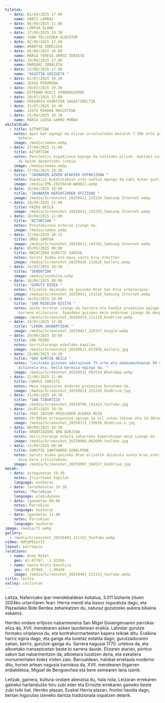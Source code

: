 ```yaml
---
hiletak:
  - date: 01/04/2025 17.00
    name: XANTI LARRAZ
  - date: 06/04/2025 11.00
    name: LONTXA OLANO
  - date: 17/05/2025 19.30
    name: JUAN TELLECHEA ALBISTUR
  - date: 02/06/2025 17.00
    name: ARANTXA ZUBELDIA
  - date: 06/06/2025 18.00
    name: MARIA TERESA URROZ ZUBIETA
  - date: 19/06/2025 17.00
    name: MARGARI ZABALETA
  - date: 23/06/2025 17.00
    name: "AGUSTIN GOIZUETA "
  - date: 01/07/2025 19.30
    name: JEXUX PERURENA
  - date: 19/07/2025 19.30
    name: ESTEBAN HUICI IPARRAGUIRRE
  - date: 20/07/2025 17.00
    name: GREGORIO OIARTZUN SAGASTIBELTZA
  - date: 21/07/2025 19.30
    name: JUSTO MIHURA MASCOTENA
  - date: 23/08/2025 18.30
    name: MARIA LUISA GARRO MUÑOA
ekitaldiak:
  - title: AITORTZAK
    notes: Apez bat egongo da elizan arratsaldeko 6etatik 7:30k arte gutxi gora
      behera.
    image: /media/semea.webp
  - date: 17/04/2025 11:00
    title: AITORTZAK
    notes: Penitentzi ospakizuna egongo da Leitzako elizan. Gazteei zuzendua izango
      da baino denentzako irekia.
    image: /media/semea.webp
  - date: 17/04/2025 19:30
    title: "JAUNAREN AZKEN AFARIKO OSPAKIZUNA "
    notes: Ospakizu bukatutakoan ordu santua egongo da nahi duten guztientzat
    image: /media/IMG-20250410-WA0023.webp
  - date: 18/04/2025 18:00
    title: "JAUNAREN HERIOTZAREN OFIZIOAK "
    image: /media/Screenshot_20250411_132224_Samsung Internet.webp
  - date: 19/04/2025 22:00
    title: PAZKO BEILA
    image: /media/Screenshot_20250411_135255_Samsung Internet.webp
  - date: 18/04/2025 11:00
    title: "AITORTZAK "
    notes: Prestakizuna erdaraz izango da.
    image: /media/semea.webp
  - date: 17/04/2025 20:15
    title: ORDU SANTUA
    image: /media/Screenshot_20250411_144741_Samsung Internet.webp
  - date: 03/05/2025 08:00
    title: MAIATZEKO GURUTZE SANTUA
    notes: Gurutz bidea eta meza santa kruz ermitten
    image: /media/Screenshot_20250426_112626_Gallery.webp
  - date: 24/05/2025 19:30
    title: "SENDOTZAK "
    image: /media/sendotza.webp
  - date: 18/04/2025 08:00
    title: "GURUTZ BIDEA "
    notes: Elizetik abiatuko da goizeko 8tan San Kruz ermitaraino
    image: /media/Screenshot_20250411_133316_Samsung Internet.webp
  - date: 24/05/2025 19:00
    title: "SAN MIGELEN BISITA "
    notes: Goiko errotan izango da harrera eta handik prozesioa egingo da herrian
      barrena elizaraino. Igandeko goizeko meza ondorean izango da despedida.
    image: /media/Screenshot_20250419_111110_OneDrive.webp
  - date: 24/05/2025 12:00
    title: "LEHEN JAUNARTZEAK "
    image: /media/Screenshot_20250427_220137_Google.webp
  - date: 29/06/2025 10:00
    title: SAN PEDRO
    notes: Gorriztarango eskolako kapilan
    image: /media/Screenshot_20250611_072956_Gallery.jpg
  - date: 28/06/2025 19:30
    title: "GAU GURTZA BEILA "
    notes: "Leitzako gizonen adorazioak 75 urte eta emakumezkoenak 50 urte betetzwen
      dituztela eta, beila berezia egingo da. "
    image: /media/Screenshot_20250531_002514_WhatsApp.webp
  - date: 22/06/2025 11:00
    title: CORPUS CHRISTI
    notes: Meza nagusiaren ondoren prozesioa burutuko da.
    image: /media/Screenshot_20250614_152228_OneDrive.jpg
  - date: 11/08/2025 10:30
    title: "SAN TIBURTZIO "
    image: /media/Screenshot_20250706_191424_YouTube.jpg
  - date: 14/07/2025 19:30
    title: JOSE JAVIER MUGICAREN ALDEKO MEZA
    notes: 19:00tan erresponsoa egingo da hil zuten tokian eta 19:30tan meza parrokian
    image: /media/Screenshot_20250713_170036_OneDrive-2.jpg
  - date: 09/09/2025 18:30
    title: ARANTZAZUKO AMA BIRJINA
    notes: Gorriztarango eskola zaharreko kaperatxoan meza izango da
    image: /media/Screenshot_20250904_082609_YouTube.jpg
  - date: 13/09/2025 08:00
    title: GURUTZE SANTUAREN GORALPENA
    notes: Gurutz bidea goizeko 8tan elizetik abiatuta santa kruz ermiteraino eta
      meza hara iritsitakoan.
    image: /media/Screenshot_20250907_184537_OneDrive.jpg
mezak:
  - date: astegunetan 19.30
    notes: Iriarteako kapilan
    language: euskaraz
  - date: larunbatetan 19.30
    notes: "Parrokian "
    language: elebidunean
  - date: igandetan 09.00
    notes: Parrokian
    language: euskaraz
  - date: igandetan 11.00
    notes: Parrokian
    language: euskaraz
image: /media/f1.webp
gallery:
  - /media/Screenshot_20250403_221152_YouTube.webp
video: HdPgPOzptII
layout: parroquia
locations:
  - name: Done Mikel
    geo: 43.07797, -1.91260
  - name: Santa Krutz baseliza
    geo: 43.07968, -1.90440
    image: /media/Screenshot_20250403_221152_YouTube.webp
title: leitza
valley: Leitzaran
---
```

Leitza, Nafarroako ipar-mendebaldean kokatua, 3.011 biztanle zituen 2024ko urtarrilaren 1ean. Herria mendi eta basoz inguratuta dago, eta Plazaolako Bide Berdea zeharkatzen du, naturaz gozatzeko aukera bikaina eskainiz.

Herriko ondare erlijioso nabarmenena San Migel Goiaingeruaren parrokia-eliza da, XVII. mendearen azken laurdenean eraikia. Latindar gurutze formako oinplanoa du, eta kontrahormarteetan kapera txikiak ditu. Eraikina harriz egina dago, eta ganga eta lunetaz estalita dago; gurutzaduraren zatian, berriz, gurutze-ganga du. Sarrera nagusia 1770. urtekoa da, eta alboetako transeptuetan beste bi sarrera daude. Elizaren atarian, pórtico sakon bat nabarmentzen da, alboetara luzatzen dena, eta eskailera monumentalen bidez iristen zaio. Barrualdean, hainbat erretaula moderno ditu, horien artean nagusia barrokoa da, XVII. mendearen bigarren erdialdekoa, Miguel de Bengoechea eta bere semearen lana izanik.

Leitzak, gainera, kultura-ondare aberatsa du, hala nola, Leizaran errekaren gaineko harlanduzko hiru zubi eder eta Erroizte errekaren gaineko beste zubi txiki bat. Herriko plazan, Euskal Herria plazan, frontoi handia dago, bertan Ingurutxo izeneko dantza tradizionala ospatzen delarik.
